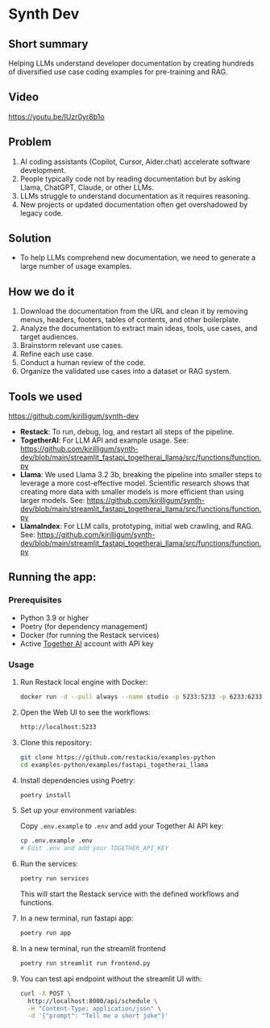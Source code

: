 # Synth Dev

## Short summary

Helping LLMs understand developer documentation by creating hundreds of diversified use case coding examples for pre-training and RAG.

## Video

https://youtu.be/IUzr0yr8b1o

## Problem

1. AI coding assistants (Copilot, Cursor, Aider.chat) accelerate software development.
2. People typically code not by reading documentation but by asking Llama, ChatGPT, Claude, or other LLMs.
3. LLMs struggle to understand documentation as it requires reasoning.
4. New projects or updated documentation often get overshadowed by legacy code.

## Solution

- To help LLMs comprehend new documentation, we need to generate a large number of usage examples.

## How we do it

1. Download the documentation from the URL and clean it by removing menus, headers, footers, tables of contents, and other boilerplate.
2. Analyze the documentation to extract main ideas, tools, use cases, and target audiences.
3. Brainstorm relevant use cases.
4. Refine each use case.
5. Conduct a human review of the code.
6. Organize the validated use cases into a dataset or RAG system.

## Tools we used

https://github.com/kirilligum/synth-dev

- **Restack**: To run, debug, log, and restart all steps of the pipeline.
- **TogetherAI**: For LLM API and example usage. See: https://github.com/kirilligum/synth-dev/blob/main/streamlit_fastapi_togetherai_llama/src/functions/function.py
- **Llama**: We used Llama 3.2 3b, breaking the pipeline into smaller steps to leverage a more cost-effective model. Scientific research shows that creating more data with smaller models is more efficient than using larger models. See: https://github.com/kirilligum/synth-dev/blob/main/streamlit_fastapi_togetherai_llama/src/functions/function.py
- **LlamaIndex**: For LLM calls, prototyping, initial web crawling, and RAG. See: https://github.com/kirilligum/synth-dev/blob/main/streamlit_fastapi_togetherai_llama/src/functions/function.py




## Running the app:

### Prerequisites

- Python 3.9 or higher
- Poetry (for dependency management)
- Docker (for running the Restack services)
- Active [Together AI](https://together.ai) account with API key

### Usage

1. Run Restack local engine with Docker:

   ```bash
   docker run -d --pull always --name studio -p 5233:5233 -p 6233:6233 -p 7233:7233 ghcr.io/restackio/engine:main
   ```

2. Open the Web UI to see the workflows:

   ```bash
   http://localhost:5233
   ```

3. Clone this repository:

   ```bash
   git clone https://github.com/restackio/examples-python
   cd examples-python/examples/fastapi_togetherai_llama
   ```

4. Install dependencies using Poetry:

   ```bash
   poetry install
   ```

5. Set up your environment variables:

   Copy `.env.example` to `.env` and add your Together AI API key:

   ```bash
   cp .env.example .env
   # Edit .env and add your TOGETHER_API_KEY
   ```

6. Run the services:

   ```bash
   poetry run services
   ```

   This will start the Restack service with the defined workflows and functions.

7. In a new terminal, run fastapi app:

   ```bash
   poetry run app
   ```

8. In a new terminal, run the streamlit frontend

   ```bash
   poetry run streamlit run frontend.py
   ```

9. You can test api endpoint without the streamlit UI with:

   ```bash
   curl -X POST \
     http://localhost:8000/api/schedule \
     -H "Content-Type: application/json" \
     -d '{"prompt": "Tell me a short joke"}'
   ```
